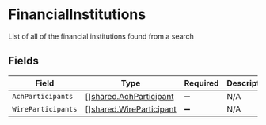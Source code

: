 # FinancialInstitutions

List of all of the financial institutions found from a search


## Fields

| Field                                                              | Type                                                               | Required                                                           | Description                                                        |
| ------------------------------------------------------------------ | ------------------------------------------------------------------ | ------------------------------------------------------------------ | ------------------------------------------------------------------ |
| `AchParticipants`                                                  | [][shared.AchParticipant](../../models/shared/achparticipant.md)   | :heavy_minus_sign:                                                 | N/A                                                                |
| `WireParticipants`                                                 | [][shared.WireParticipant](../../models/shared/wireparticipant.md) | :heavy_minus_sign:                                                 | N/A                                                                |